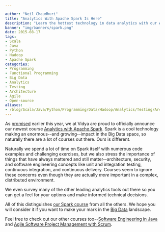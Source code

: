 ```yaml
---

author: "Neil Chaudhuri"
title: "Analytics With Apache Spark Is Here"
description: "Learn the hottest technology in data analytics with our Apache Spark course."
banner: "img/banners/spark.png"
date: 2015-08-17
tags:
- Scala
- Java
- Python
- Hadoop
- Apache Spark
categories: 
- Programming
- Functional Programming
- Big Data
- Analytics
- Testing
- Architecture
- Agile
- Open-source
aliases:
- /blog/Scala/Java/Python/Programming/Data/Hadoop/Analytics/Testing/Architecture/Projects/Agile/2015/08/17/analytics-with-apache-spark-is-here
---
```


As [promised](/blog/2015/04/22/analytics-with-apache-spark-is-coming)
earlier this year, we at Vidya are proud to officially announce our newest course 
[Analytics with Apache Spark](/course/analytics-with-apache-spark). 
Spark is a cool technology making an enormous--and growing--impact in the Big Data space, so naturally there are a lot
of courses out there. Ours is different. 

Naturally we spend a lot of time on Spark itself with numerous code examples and challenging
exercises, but we also stress the importance of things that have always mattered and still matter--architecture, security, 
and software engineering concepts like unit and integration testing, continuous integration, and continuous delivery. Courses
seem to ignore these concerns even though they are actually *more* important in a complex, distributed environment. 

We even survey many of the other leading analytics tools out there so you can get a feel for your options and make informed 
technical decisions.   

All of this distinguishes [our Spark course](/course/analytics-with-apache-spark) 
from all the others. We hope you will consider it if you want to make your mark
in the [Big Data](/categories/big-data) landscape.

Feel free to check out our other courses too--[Software Engineering in Java](/course/software-engineering-in-java)
and [Agile Software Project Management with Scrum](/course/agile-software-project-management-with-scrum).

